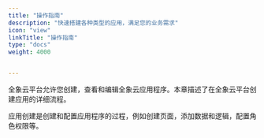 ```yaml
---
title: "操作指南"
description: "快速搭建各种类型的应用，满足您的业务需求"
icon: "view"
linkTitle: "操作指南"
type: "docs"
weight: 4000


---
```


全象云平台允许您创建，查看和编辑全象云应用程序。本章描述了在全象云平台创建应用的详细流程。

应用创建是创建和配置应用程序的过程，例如创建页面，添加数据和逻辑，配置角色权限等。

